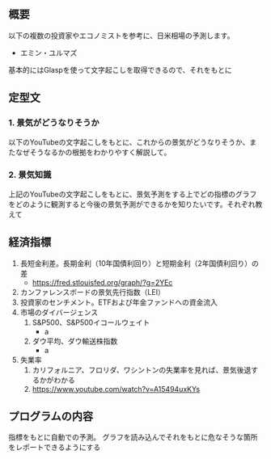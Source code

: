 
## 概要

以下の複数の投資家やエコノミストを参考に、日米相場の予測します。

- エミン・ユルマズ

基本的にはGlaspを使って文字起こしを取得できるので、それをもとに


## 定型文


### 1. 景気がどうなりそうか

以下のYouTubeの文字起こしをもとに、これからの景気がどうなりそうか、またなぜそうなるかの根拠をわかりやすく解説して。


### 2. 景気知識


上記のYouTubeの文字起こしをもとに、景気予測をする上でどの指標のグラフをどのように観測すると今後の景気予測ができるかを知りたいです。それぞれ教えて



## 経済指標

1. 長短金利差。長期金利（10年国債利回り）と短期金利（2年国債利回り）の差
    - https://fred.stlouisfed.org/graph/?g=2YEc
2. カンファレンスボードの景気先行指数（LEI）
3. 投資家のセンチメント。ETFおよび年金ファンドへの資金流入
4. 市場のダイバージェンス
   1. S&P500、S&P500イコールウェイト
        - a
   2. ダウ平均、ダウ輸送株指数
        - a
5. 失業率
   1. カリフォルニア、フロリダ、ワシントンの失業率を見れば、景気後退するかがわかる
   2. https://www.youtube.com/watch?v=A15494uxKYs


## プログラムの内容

指標をもとに自動での予測。
グラフを読み込んでそれをもとに危なそうな箇所をレポートできるようにする


